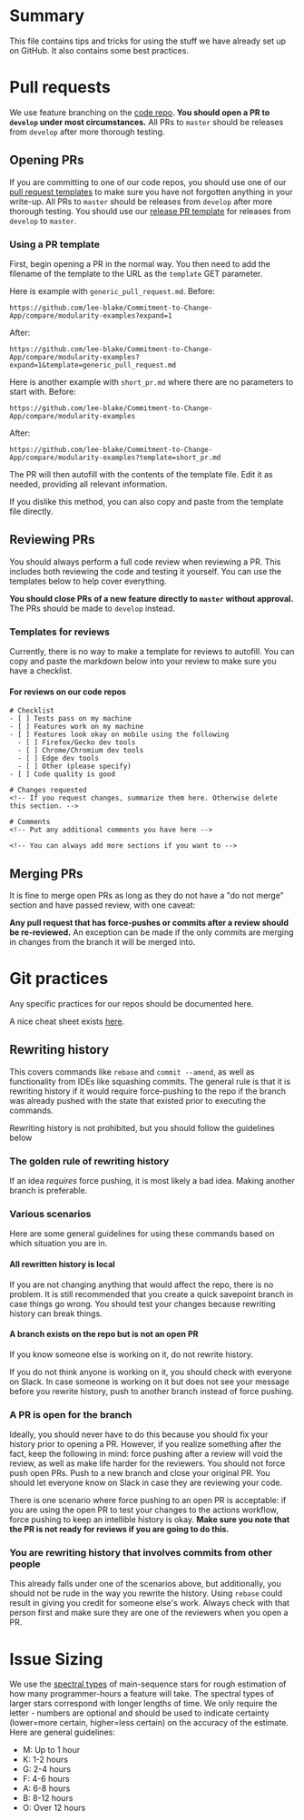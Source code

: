 # Summary
This file contains tips and tricks for using the stuff we have already set up on GitHub. It also contains some best practices.

# Pull requests
We use feature branching on the [code repo](https://github.com/lee-blake/Commitment-to-Change-App). **You should open a PR to `develop` under most circumstances.** All PRs to `master` should be releases from `develop` after more thorough testing.

## Opening PRs
If you are committing to one of our code repos, you should use one of our
[pull request templates](https://github.com/lee-blake/Commitment-to-Change-App/tree/master/.github/PULL_REQUEST_TEMPLATE) 
to make sure you have not forgotten anything in your write-up. All PRs to `master` should be releases from `develop` after more thorough testing. 
You should use our [release PR template](https://github.com/lee-blake/Commitment-to-Change-App/tree/master/.github/PULL_REQUEST_TEMPLATE/release_pr.md) 
for releases from `develop` to `master`.

### Using a PR template
First, begin opening a PR in the normal way. You then need to add the filename of the template to the URL as the `template` 
GET parameter.

Here is example with `generic_pull_request.md`. Before:
```
https://github.com/lee-blake/Commitment-to-Change-App/compare/modularity-examples?expand=1
```
After:
```
https://github.com/lee-blake/Commitment-to-Change-App/compare/modularity-examples?expand=1&template=generic_pull_request.md
```

Here is another example with `short_pr.md` where there are no parameters to start with. Before:
```
https://github.com/lee-blake/Commitment-to-Change-App/compare/modularity-examples
```
After:
```
https://github.com/lee-blake/Commitment-to-Change-App/compare/modularity-examples?template=short_pr.md
```

The PR will then autofill with the contents of the template file. Edit it as needed, providing all relevant information.

If you dislike this method, you can also copy and paste from the template file directly.

## Reviewing PRs
You should always perform a full code review when reviewing a PR. This includes both reviewing the code and testing 
it yourself. You can use the templates below to help cover everything.

**You should close PRs of a new feature directly to `master` without approval.** The PRs should be made to `develop` instead.

### Templates for reviews
Currently, there is no way to make a template for reviews to autofill. You can copy and paste the markdown below 
into your review to make sure you have a checklist.

#### For reviews on our code repos
```
# Checklist
- [ ] Tests pass on my machine
- [ ] Features work on my machine
- [ ] Features look okay on mobile using the following
  - [ ] Firefox/Gecko dev tools
  - [ ] Chrome/Chromium dev tools
  - [ ] Edge dev tools
  - [ ] Other (please specify)
- [ ] Code quality is good

# Changes requested
<!-- If you request changes, summarize them here. Otherwise delete this section. -->

# Comments
<!-- Put any additional comments you have here -->

<!-- You can always add more sections if you want to -->
```

## Merging PRs
It is fine to merge open PRs as long as they do not have a "do not merge" section and have passed review, with one caveat:

**Any pull request that has force-pushes or commits after a review should be re-reviewed.** An exception can be made if
the only commits are merging in changes from the branch it will be merged into.

# Git practices
Any specific practices for our repos should be documented here.

A nice cheat sheet exists [here](https://education.github.com/git-cheat-sheet-education.pdf).

## Rewriting history
This covers commands like `rebase` and `commit --amend`, as well as functionality from IDEs like squashing commits. The 
general rule is that it is rewriting history if it would require force-pushing to the repo if the branch was already 
pushed with the state that existed prior to executing the commands. 

Rewriting history is not prohibited, but you should follow the guidelines below

### The golden rule of rewriting history
If an idea *requires* force pushing, it is most likely a bad idea. Making another branch is preferable.

### Various scenarios
Here are some general guidelines for using these commands based on which situation you are in.

#### All rewritten history is local
If you are not changing anything that would affect the repo, there is no problem. It is still recommended that you create
a quick savepoint branch in case things go wrong. You should test your changes because rewriting history can break things.

#### A branch exists on the repo but is not an open PR
If you know someone else is working on it, do not rewrite history.

If you do not think anyone is working on it, you should check with everyone on Slack. In case someone is working on it
but does not see your message before you rewrite history, push to another branch instead of force pushing.

### A PR is open for the branch
Ideally, you should never have to do this because you should fix your history prior to opening a PR. However, if you
realize something after the fact, keep the following in mind: force pushing after a review will void the review, as well as 
make life harder for the reviewers. You should not force push open PRs. Push to a new branch and close your original PR. 
You should let everyone know on Slack in case they are reviewing your code. 

There is one scenario where force pushing to an open PR is acceptable: if you are using the open PR to test your changes
to the actions workflow, force pushing to keep an intellible history is okay. **Make sure you note that the PR is not ready
for reviews if you are going to do this.** 

### You are rewriting history that involves commits from other people
This already falls under one of the scenarios above, but additionally, you should not be rude in the way you rewrite
the history. Using `rebase` could result in giving you credit for someone else's work. Always check with that person
first and make sure they are one of the reviewers when you open a PR. 

# Issue Sizing
We use the [spectral types](https://en.wikipedia.org/wiki/Stellar_classification#Harvard_spectral_classification) of main-sequence stars for rough estimation of how many programmer-hours a feature will take. The spectral types of larger stars correspond with longer lengths of time. We only require the letter - numbers are optional and should be used to indicate certainty (lower=more certain, higher=less certain) on the accuracy of the estimate. Here are general guidelines:
- M: Up to 1 hour
- K: 1-2 hours
- G: 2-4 hours
- F: 4-6 hours
- A: 6-8 hours
- B: 8-12 hours
- O: Over 12 hours
